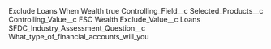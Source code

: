 <?xml version="1.0" encoding="UTF-8"?>
<CustomMetadata xmlns="http://soap.sforce.com/2006/04/metadata" xmlns:xsi="http://www.w3.org/2001/XMLSchema-instance" xmlns:xsd="http://www.w3.org/2001/XMLSchema">
    <label>Exclude Loans When Wealth</label>
    <protected>true</protected>
    <values>
        <field>Controlling_Field__c</field>
        <value xsi:type="xsd:string">Selected_Products__c</value>
    </values>
    <values>
        <field>Controlling_Value__c</field>
        <value xsi:type="xsd:string">FSC Wealth</value>
    </values>
    <values>
        <field>Exclude_Value__c</field>
        <value xsi:type="xsd:string">Loans</value>
    </values>
    <values>
        <field>SFDC_Industry_Assessment_Question__c</field>
        <value xsi:type="xsd:string">What_type_of_financial_accounts_will_you</value>
    </values>
</CustomMetadata>

